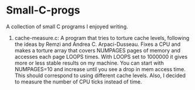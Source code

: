 # Small-C-progs
A collection of small C programs I enjoyed writing.

1. cache-measure.c: A program that tries to torture cache levels, following the ideas by Remzi and Andrea C. Arpaci-Dusseau.
   		    Fixes a CPU and makes a torture array that covers NUMPAGES pages of memory and accesses each page LOOPS
		    times. With LOOPS set to 1000000 it gives more or less stable results on my machine. You can start with
		    NUMPAGES=10 and increase until you see a drop in mem access time. This should correspond to using different
		    cache levels. Also, I decided to measure the number of CPU ticks instead of time.
